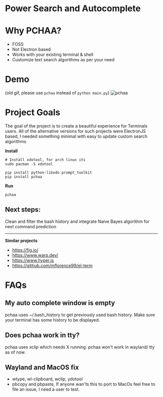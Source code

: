 # Power Search and Autocomplete


# Why PCHAA?
- FOSS
- Not Electron based
- Works with your existing terminal & shell
- Customize text search algorithms as per your need

# Demo

(old gif, please use `pchaa` instead of `python main.py`)
![pchaa](https://user-images.githubusercontent.com/6279035/177213296-1e8af323-fd62-4f1b-a8c5-89e2e99d6701.gif)

# Project Goals

The goal of the project is to create a beautiful experience for Terminals users. All of the alternative versions for such projects were ElectronJS based, I needed something minimal with easy to update custom search algorithms

**Install**
```
# Install xdotool, for arch linux its
sudo pacman -S xdotool

pip install python-libxdo prompt_toolkit 
pip install pchaa
```

**Run**
```
pchaa
```

## Next steps:

Clean and filter the bash history and integrate Naive Bayes algorithm for next command prediction

--- 

**Similar projects**

- https://fig.io/
- https://www.warp.dev/
- https://www.hyper.is
- https://github.com/mflorence99/el-term


# FAQs
## My auto complete window is empty
pchaa uses ~/.bash_history to get previously used bash history. Make sure your terminal has some history to be displayed.

## Does pchaa work in tty?
pchaa uses xclip which needs X running. pchaa won't work in wayland/ tty as of now.

## Wayland and MacOS fix
- wtype, wl-clipboard, wclip, ydotool
- pbcopy and pbpaste, If anyone wan'ts this to port to MacOs feel free to file an issue, I need a user to test.
